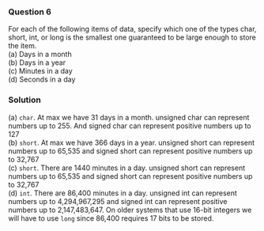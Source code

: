 ### Question 6

For each of the following items of data, specify which one of the types char, short, int, or long is the smallest one guaranteed to be large enough to store the item.  
(a) Days in a month  
(b) Days in a year  
(c) Minutes in a day  
(d) Seconds in a day

### Solution

(a) `char`. At max we have 31 days in a month. unsigned char can represent numbers up to 255. And signed char can represent positive numbers up to 127  
(b) `short`. At max we have 366 days in a year. unsigned short can represent numbers up to 65,535 and signed short can represent positive numbers up to 32,767  
(c) `short`. There are 1440 minutes in a day. unsigned short can represent numbers up to 65,535 and signed short can represent positive numbers up to 32,767  
(d) `int`. There are 86,400 minutes in a day. unsigned int can represent numbers up to 4,294,967,295 and signed int can represent positive numbers up to 2,147,483,647. On older systems that use 16-bit integers we will have to use `long` since 86,400 requires 17 bits to be stored.
